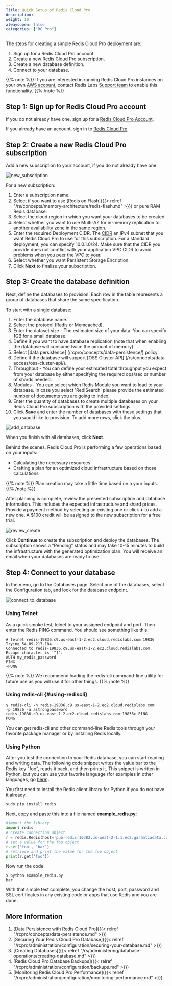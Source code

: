 ```yaml
---
Title: Quick Setup of Redis Cloud Pro
description:
weight: 10
alwaysopen: false
categories: ["RC Pro"]
---
```

The steps for creating a simple Redis Cloud Pro deployment are:

1. Sign up for a Redis Cloud Pro account.
1. Create a new Redis Cloud Pro subscription.
1. Create a new database definition.
1. Connect to your database.

{{% note %}}
If you are interested in running Redis Cloud Pro instances on your own [AWS account](/rcpro/how-to/creating-cloud-account/), contact Redis Labs [Support team](https://redislabs.com/company/support) to enable this functionality.
{{% /note %}}

## Step 1: Sign up for Redis Cloud Pro account

If you do not already have one, sign up for a [Redis Cloud Pro Account](https://app.redislabs.com/#/sign-up/vpc).

If you already have an account, sign in to [Redis Cloud Pro](https://app.redislabs.com/#/login?).

## Step 2: Create a new Redis Cloud Pro subscription

Add a new subscription to your account, if you do not already have one.

![new_subscription](/images/rcpro/new_subscription.png?width=800&height=406)

For a new subscription:

1. Enter a subscription name.
1. Select if you want to use [Redis on
    Flash]({{< relref "/rs/concepts/memory-architecture/redis-flash.md" >}})
    or pure RAM Redis database.
1. Select the cloud region in which you want your databases to be created.
1. Select whether you want to use Multi-AZ for in-memory replication to another availability zone in the same region.
1. Enter the required Deployment CIDR.
    The [CIDR](https://en.wikipedia.org/wiki/Classless_Inter-Domain_Routing#CIDR_notation)
    an IPv4 subnet that you want Redis Cloud Pro to use for this subscription.
    For a standard deployment, you can specify 10.0.1.0/24. Make sure that the CIDR
    you provide does not conflict with your application VPC CIDR to avoid problems
    when you peer the VPC to your.
1. Select whether you want Persistent Storage Encription.
1. Click **Next** to finalize your subscription.

## Step 3: Create the database definition

Next, define the databases to provision. Each row in the table
represents a group of databases that share the same specification.

To start with a single database:

1. Enter the database name.
1. Select the protocol (Redis or Memcached).
1. Enter the dataset size - The estimated size of your data. You can specify 1GB
    for a small database.
1. Define if you want to have database replication (note that when enabling the database will consume twice the amount of memory).
1. Select [data persistence] (/rcpro/concepts/data-persistence/) policy.
1. Define if the database will support [OSS Cluster API] (/rs/concepts/data-access/oss-cluster-api/).
1. Throughput - You can define your estimated total throughput you expect from your database by either specifying the required ops/sec or number of shards needed.
1. Modules - You can select which Redis Module you want to load to your database. In case you select 'RediSearch' please provide the estimated number of documents you are going to index.
1. Enter the quantity of databases to create multiple databases on your Redis Cloud Pro subscription with the provided settings.
1. Click **Save** and enter the number of databases with these settings that you would like to provision. To add more rows, click the plus.

![add_database](/images/rcpro/add_database.png?width=800&height=444)

When you finish with all databases, click **Next**.

Behind the scenes, Redis Cloud Pro is performing a few operations based on your
inputs:

- Calculating the necessary resources
- Crafting a plan for an optimized cloud infrastructure based on those
    calculations

{{% note %}}
Plan creation may take a little time based on a your inputs.
{{% /note %}}

After planning is complete, review the presented subscription and
database information. This includes the expected infrastructure and shard prices.
Provide a payment method by selecting an existing one or click **+** to add
a new one.
A $100 credit will be assigned to the new subscription for a free trial.

![review_create](/images/rcpro/review_create.png?width=800&height=594)

Click **Continue** to create the subscription and deploy the
databases. The subscription shows a "Pending" status and may
take 10-15 minutes to build the infrastructure with the
generated optimization plan. You will receive an email when your
databases are ready to use.

## Step 4: Connect to your database

In the menu, go to the Databases page. Select one of the
databases, select the Configuration tab, and look for the database
endpoint.

![connect_to_database](/images/rcpro/connect_to_database.png?width=800&height=599)

### Using Telnet

As a quick smoke test, telnet to your assigned endpoint and port. Then
enter the Redis PING command. You should see something like this:

```src
# telnet redis-19836.c9.us-east-1-2.ec2.cloud.redislabs.com 19836
Trying 54.89.217.184...
Connected to redis-19836.c9.us-east-1-2.ec2.cloud.redislabs.com.
Escape character is '^]'.
AUTH my_redis_password
PING
+PONG
```

{{% note %}}
We recommend loading the redis-cli command-line utility for future
use as you will use it for other things.
{{% /note %}}

### Using redis-cli {#using-rediscli}

```src
$ redis-cli -h redis-19836.c9.us-east-1-2.ec2.cloud.redislabs.com
-p 19836 -a astrongpassword
redis-19836.c9.us-east-1-2.ec2.cloud.redislabs.com:19836> PING
PONG
```

You can get redis-cli and other command-line Redis tools through your
favorite package manager or by installing Redis locally.

### Using Python

After you test the connection to your Redis database, you can
start reading and writing data. The following code snippet writes the
value bar to the Redis key "foo", reads it back, and then prints it.
This snippet is written in Python, but you can use your favorite
language (for examples in other languages, go
[here](https://redislabs.com/resources/how-to-redis-enterprise/)).

You first need to install the Redis client library for Python if you do
not have it already.

```src
sudo pip install redis
```

Next, copy and paste this into a file named
**example_redis.py**:

```python
#import the library
import redis
# Create connection object
r = redis.Redis(host='pub-redis-10382.us-west-2-1.1.ec2.garantiadata.com', port=10382)
# set a value for the foo object
r.set('foo', 'bar')
# retrieve and print the value for the foo object
print(r.get('foo'))
```

Now run the code:

```src
$ python example_redis.py
bar
```

With that simple test complete, you change the host, port, password and SSL certificates
in any existing code or apps that use Redis and you are done.

## More Information

1. [Data Persistence with Redis Cloud Pro]({{< relref "/rcpro/concepts/data-persistence.md" >}})
1. [Securing Your Redis Cloud Pro
    Database]({{< relref "/rcpro/administration/configuration/securing-your-database.md" >}})
1. [Creating
    Databases]({{< relref "/rs/administering/database-operations/creating-database.md" >}})
1. [Redis Cloud Pro Database
    Backups]({{< relref "/rcpro/administration/configuration/backups.md" >}})
1. [Monitoring Redis Cloud Pro
    Performance]({{< relref "/rcpro/administration/configuration/monitoring-performance.md" >}}).
